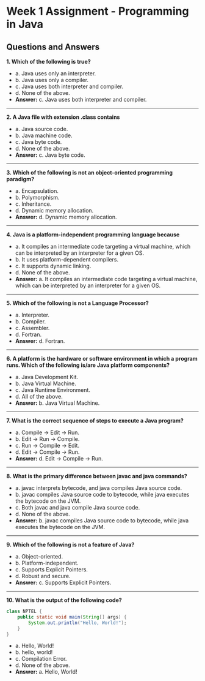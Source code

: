 # Week 1 Assignment - Programming in Java
## Questions and Answers

**1. Which of the following is true?**  
   - a. Java uses only an interpreter.  
   - b. Java uses only a compiler.  
   - c. Java uses both interpreter and compiler.  
   - d. None of the above.  
   - **Answer:** c. Java uses both interpreter and compiler.

---
**2. A Java file with extension .class contains**  
   - a. Java source code.  
   - b. Java machine code.  
   - c. Java byte code.  
   - d. None of the above.  
   - **Answer:** c. Java byte code.

---
**3. Which of the following is not an object-oriented programming paradigm?**  
   - a. Encapsulation.  
   - b. Polymorphism.  
   - c. Inheritance.  
   - d. Dynamic memory allocation.  
   - **Answer:** d. Dynamic memory allocation.
---
**4. Java is a platform-independent programming language because**  
   - a. It compiles an intermediate code targeting a virtual machine, which can be interpreted by an interpreter for a given OS.  
   - b. It uses platform-dependent compilers.  
   - c. It supports dynamic linking.  
   - d. None of the above.  
   - **Answer:** a. It compiles an intermediate code targeting a virtual machine, which can be interpreted by an interpreter for a given OS.
---
**5. Which of the following is not a Language Processor?**  
   - a. Interpreter.  
   - b. Compiler.  
   - c. Assembler.  
   - d. Fortran.  
   - **Answer:** d. Fortran.
---
**6. A platform is the hardware or software environment in which a program runs. Which of the following is/are Java platform components?**  
   - a. Java Development Kit.  
   - b. Java Virtual Machine.  
   - c. Java Runtime Environment.  
   - d. All of the above.  
   - **Answer:** b. Java Virtual Machine.
---
**7. What is the correct sequence of steps to execute a Java program?**  
   - a. Compile → Edit → Run.  
   - b. Edit → Run → Compile.  
   - c. Run → Compile → Edit.  
   - d. Edit → Compile → Run.  
   - **Answer:** d. Edit → Compile → Run.
---
**8. What is the primary difference between javac and java commands?**  
   - a. javac interprets bytecode, and java compiles Java source code.  
   - b. javac compiles Java source code to bytecode, while java executes the bytecode on the JVM.  
   - c. Both javac and java compile Java source code.  
   - d. None of the above.  
   - **Answer:** b. javac compiles Java source code to bytecode, while java executes the bytecode on the JVM.
---
**9. Which of the following is not a feature of Java?**  
   - a. Object-oriented.  
   - b. Platform-independent.  
   - c. Supports Explicit Pointers.  
   - d. Robust and secure.  
   - **Answer:** c. Supports Explicit Pointers.
---
**10. What is the output of the following code?**

```java
class NPTEL {
    public static void main(String[] args) {
        System.out.println("Hello, World!");
    }
}
```
   - a. Hello, World!  
   - b. hello, world!  
   - c. Compilation Error.  
   - d. None of the above.  
   - **Answer:** a. Hello, World!
